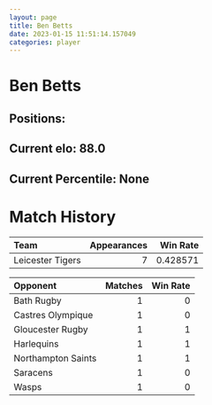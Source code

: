 ```yaml
---  
layout: page  
title: Ben Betts  
date: 2023-01-15 11:51:14.157049  
categories: player  
---
```

# Ben Betts

## Positions: 

## Current elo: 88.0

## Current Percentile: None

# Match History


| Team             |   Appearances |   Win Rate |
|:-----------------|--------------:|-----------:|
| Leicester Tigers |             7 |   0.428571 |

| Opponent           |   Matches |   Win Rate |
|:-------------------|----------:|-----------:|
| Bath Rugby         |         1 |          0 |
| Castres Olympique  |         1 |          0 |
| Gloucester Rugby   |         1 |          1 |
| Harlequins         |         1 |          1 |
| Northampton Saints |         1 |          1 |
| Saracens           |         1 |          0 |
| Wasps              |         1 |          0 |